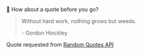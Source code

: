 📣 How about a quote before you go?

> Without hard work, nothing grows but weeds.
>
> <p>- Gordon Hinckley</p>

Quote requested from [Random Quotes API](https://github.com/lukePeavey/quotable)
